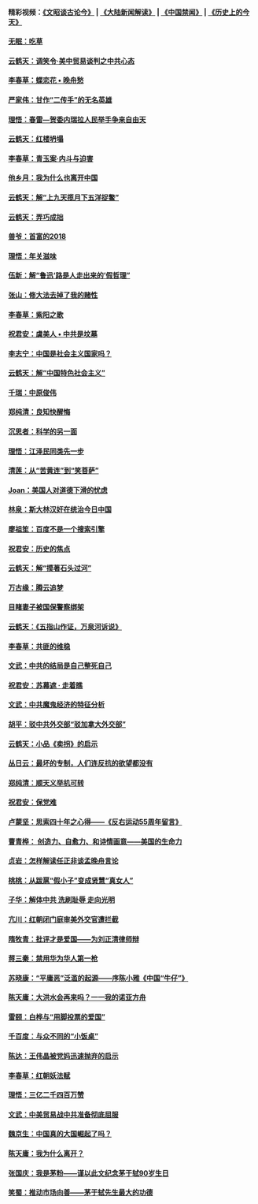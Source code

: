 #### 精彩视频：[《文昭谈古论今》](https://github.com/gfw-breaker/wenzhao/blob/master/README.md?t=01290030) | [《大陆新闻解读》](https://github.com/gfw-breaker/ntdtv-comedy/blob/master/README.md?t=01290030) | [《中国禁闻》](https://github.com/gfw-breaker/ntdtv-news/blob/master/README.md?t=01290030) | [《历史上的今天》](https://github.com/gfw-breaker/today-in-history/blob/master/README.md?t=01290030) 

#### [无眠：吃草](../pages/nsc993/n11007940.md?t=01290030) 

#### [云鹤天：调笑令‧美中贸易谈判之中共心态](../pages/nsc993/n11007670.md?t=01290030) 

#### [李春草：蝶恋花  •  晚舟愁](../pages/nsc993/n11006605.md?t=01290030) 

#### [严家伟：甘作“二传手”的无名英雄](../pages/nsc993/n11005340.md?t=01290030) 

#### [理悟：春雷—贺委内瑞拉人民举手争来自由天](../pages/nsc993/n11005334.md?t=01290030) 

#### [云鹤天：红楼坍塌](../pages/nsc993/n11005318.md?t=01290030) 

#### [李春草：青玉案·内斗与迫害](../pages/nsc993/n11005306.md?t=01290030) 

#### [他乡月：我为什么也离开中国](../pages/nsc993/n11003553.md?t=01290030) 

#### [云鹤天：解“上九天揽月下五洋捉鳖”](../pages/nsc993/n11000750.md?t=01290030) 

#### [云鹤天：弄巧成拙](../pages/nsc993/n11000722.md?t=01290030) 

#### [兽爷：首富的2018](../pages/nsc993/n11000693.md?t=01290030) 

#### [理悟：年关滋味](../pages/nsc993/n10998847.md?t=01290030) 

#### [伍新：解“鲁迅‘路是人走出来的’假哲理”](../pages/nsc993/n10998777.md?t=01290030) 

#### [张山：修大法去掉了我的赌性](../pages/nsc993/n10997702.md?t=01290030) 

#### [李春草：紫阳之歌](../pages/nsc993/n10997679.md?t=01290030) 

#### [祝君安：虞美人 • 中共是坟墓](../pages/nsc993/n10996090.md?t=01290030) 

#### [李志宁：中国是社会主义国家吗？](../pages/nsc993/n10996097.md?t=01290030) 

#### [云鹤天：解“中国特色社会主义”](../pages/nsc993/n10996043.md?t=01290030) 

#### [千瑞：中原俊伟](../pages/nsc993/n10995401.md?t=01290030) 

#### [郑纯清：良知快醒悔](../pages/nsc993/n10995385.md?t=01290030) 

#### [沉思者：科学的另一面](../pages/nsc993/n10996074.md?t=01290030) 

#### [理悟：江泽民同类先一步](../pages/nsc993/n10995378.md?t=01290030) 

#### [清莲：从“苦黄连”到“笑菩萨”](../pages/nsc993/n10995466.md?t=01290030) 

#### [Joan：美国人对道德下滑的忧虑](../pages/nsc993/n10995424.md?t=01290030) 

#### [林泉：斯大林汉奸在统治今日中国](../pages/nsc993/n10995210.md?t=01290030) 

#### [廖祖笙：百度不是一个搜索引擎](../pages/nsc993/n10994961.md?t=01290030) 

#### [祝君安：历史的焦点](../pages/nsc993/n10994925.md?t=01290030) 

#### [云鹤天：解“摸著石头过河”](../pages/nsc993/n10993325.md?t=01290030) 

#### [万古缘：腾云追梦](../pages/nsc993/n10993120.md?t=01290030) 

#### [目睹妻子被国保警察绑架](../pages/nsc993/n10991525.md?t=01290030) 

#### [云鹤天：《五指山作证，万泉河诉说》](../pages/nsc993/n10991603.md?t=01290030) 

#### [李春草：共匪的维稳](../pages/nsc993/n10991348.md?t=01290030) 

#### [文武：中共的结局是自己整死自己](../pages/nsc993/n10989899.md?t=01290030) 

#### [祝君安：苏幕遮 · 走着瞧](../pages/nsc993/n10988901.md?t=01290030) 

#### [文武：中共魔鬼经济的特征分析](../pages/nsc993/n10987387.md?t=01290030) 

#### [胡平：驳中共外交部“驳加拿大外交部”](../pages/nsc993/n10987378.md?t=01290030) 

#### [云鹤天：小品《卖拐》的启示](../pages/nsc993/n10984392.md?t=01290030) 

#### [丛日云：最坏的专制，人们连反抗的欲望都没有](../pages/nsc993/n10984377.md?t=01290030) 

#### [郑纯清：顺天义举机可转](../pages/nsc993/n10984369.md?t=01290030) 

#### [祝君安：保党难](../pages/nsc993/n10984362.md?t=01290030) 

#### [卢蒙坚：思索四十年之心得——《反右运动55周年留言》](../pages/nsc993/n10984355.md?t=01290030) 

#### [曹青桦： 创造力、自愈力、和诗情画意——美国的生命力](../pages/nsc993/n10984216.md?t=01290030) 

#### [贞岩：怎样解读任正非谈孟晚舟言论](../pages/nsc993/n10984650.md?t=01290030) 

#### [桃桃：从跋扈“假小子”变成贤慧“真女人”](../pages/nsc993/n10984416.md?t=01290030) 

#### [子华：解体中共 洗刷耻辱 走向光明](../pages/nsc993/n10984019.md?t=01290030) 

#### [亢川：红朝闭门庭审美外交官遭拦截](../pages/nsc993/n10984050.md?t=01290030) 

#### [隋牧青：批评才是爱国——为刘正清律师辩](../pages/nsc993/n10983057.md?t=01290030) 

#### [蒋三秦：禁用华为华人第一枪](../pages/nsc993/n10982973.md?t=01290030) 

#### [苏晓康：“平庸恶”泛滥的起源——序陈小雅《中国“牛仔”》](../pages/nsc993/n10982008.md?t=01290030) 

#### [陈天庸：大洪水会再来吗？一一我的诺亚方舟](../pages/nsc993/n10981086.md?t=01290030) 

#### [雷颐：白桦与“用脚投票的爱国”](../pages/nsc993/n10981048.md?t=01290030) 

#### [千百度：与众不同的“小饭桌”](../pages/nsc993/n10978639.md?t=01290030) 

#### [陈达：王伟晶被党妈迅速抛弃的启示](../pages/nsc993/n10976450.md?t=01290030) 

#### [李春草：红朝妖法赋](../pages/nsc993/n10976387.md?t=01290030) 

#### [理悟：三亿二千四百万赞](../pages/nsc993/n10975966.md?t=01290030) 

#### [文武：中美贸易战中共准备彻底屈服](../pages/nsc993/n10974571.md?t=01290030) 

#### [魏京生：中国真的大国崛起了吗？](../pages/nsc993/n10974530.md?t=01290030) 

#### [陈天庸：我为什么离开？](../pages/nsc993/n10974493.md?t=01290030) 

#### [张国庆：我是茅粉——谨以此文纪念茅于轼90岁生日](../pages/nsc993/n10974477.md?t=01290030) 

#### [笑蜀：推动市场向善——茅于轼先生最大的功德](../pages/nsc993/n10974451.md?t=01290030) 

